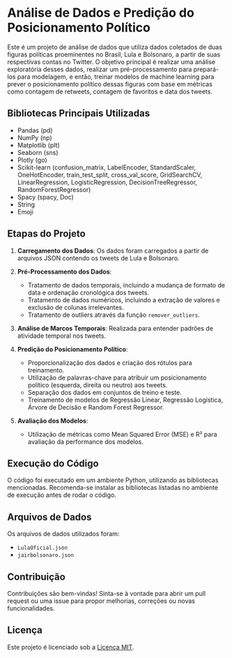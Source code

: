 # Análise de Dados e Predição do Posicionamento Político

Este é um projeto de análise de dados que utiliza dados coletados de duas figuras políticas proeminentes no Brasil, Lula e Bolsonaro, a partir de suas respectivas contas no Twitter. O objetivo principal é realizar uma análise exploratória desses dados, realizar um pré-processamento para prepará-los para modelagem, e então, treinar modelos de machine learning para prever o posicionamento político dessas figuras com base em métricas como contagem de retweets, contagem de favoritos e data dos tweets.

## Bibliotecas Principais Utilizadas

- Pandas (pd)
- NumPy (np)
- Matplotlib (plt)
- Seaborn (sns)
- Plotly (go)
- Scikit-learn (confusion_matrix, LabelEncoder, StandardScaler, OneHotEncoder, train_test_split, cross_val_score, GridSearchCV, LinearRegression, LogisticRegression, DecisionTreeRegressor, RandomForestRegressor)
- Spacy (spacy, Doc)
- String
- Emoji

## Etapas do Projeto

1. **Carregamento dos Dados**: Os dados foram carregados a partir de arquivos JSON contendo os tweets de Lula e Bolsonaro.

2. **Pré-Processamento dos Dados**:
   - Tratamento de dados temporais, incluindo a mudança de formato de data e ordenação cronológica dos tweets.
   - Tratamento de dados numéricos, incluindo a extração de valores e exclusão de colunas irrelevantes.
   - Tratamento de outliers através da função `remover_outliers`.
   
3. **Análise de Marcos Temporais**: Realizada para entender padrões de atividade temporal nos tweets.

4. **Predição do Posicionamento Político**:
   - Proporcionalização dos dados e criação dos rótulos para treinamento.
   - Utilização de palavras-chave para atribuir um posicionamento político (esquerda, direita ou neutro) aos tweets.
   - Separação dos dados em conjuntos de treino e teste.
   - Treinamento de modelos de Regressão Linear, Regressão Logística, Árvore de Decisão e Random Forest Regressor.
   
5. **Avaliação dos Modelos**:
   - Utilização de métricas como Mean Squared Error (MSE) e R² para avaliação da performance dos modelos.

## Execução do Código

O código foi executado em um ambiente Python, utilizando as bibliotecas mencionadas. Recomenda-se instalar as bibliotecas listadas no ambiente de execução antes de rodar o código.

## Arquivos de Dados

Os arquivos de dados utilizados foram:
- `LulaOficial.json`
- `jairbolsonaro.json`

## Contribuição

Contribuições são bem-vindas! Sinta-se à vontade para abrir um pull request ou uma issue para propor melhorias, correções ou novas funcionalidades.

## Licença

Este projeto é licenciado sob a [Licença MIT](https://opensource.org/licenses/MIT).
